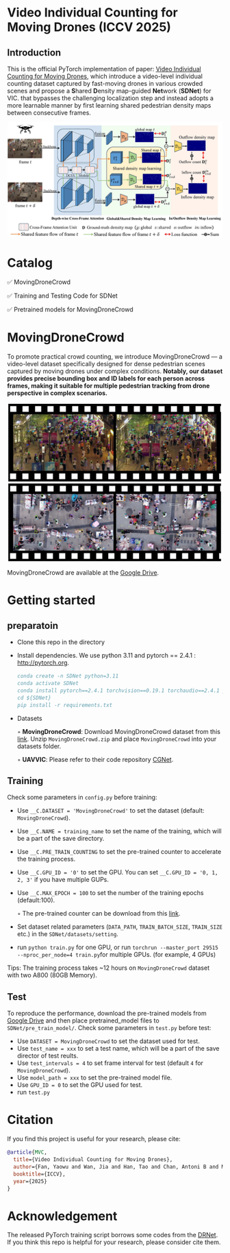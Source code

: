 # Video Individual Counting for Moving Drones (ICCV 2025)
## Introduction
This is the official PyTorch implementation of paper: [Video Individual Counting for Moving Drones](https://arxiv.org/abs/2503.10701), which introduce a video-level individual counting dataset captured by fast-moving drones in various crowded scenes and propose a **S**hared **D**ensity map-guided  **Net**work (**SDNet**) for VIC.
that bypasses the challenging localization step and instead adopts a more learnable manner by first learning shared pedestrian density maps between consecutive frames.

![pipeline](figures/pipeline.jpg)

# Catalog
✅ MovingDroneCrowd

✅ Training and Testing Code for SDNet

✅ Pretrained models for MovingDroneCrowd

# MovingDroneCrowd
To promote practical crowd counting, we introduce MovingDroneCrowd — a video-level dataset specifically designed for dense pedestrian scenes captured by moving drones under complex conditions. **Notably, our dataset provides precise bounding box and ID labels for each person across frames, making it suitable for multiple pedestrian tracking from drone perspective in complex scenarios.**

![dataset_example](figures/dataset_example.jpg)

MovingDroneCrowd are available at the [Google Drive](https://drive.google.com/file/d/1VufYjfFBFA96UCHK6XJYhgQBkRKokQte/view?usp=drive_link).

# Getting started

## preparatoin
* Clone this repo in the directory 

* Install dependencies. We use python 3.11 and pytorch == 2.4.1 : http://pytorch.org.

    ```bibtex
    conda create -n SDNet python=3.11
    conda activate SDNet
    conda install pytorch==2.4.1 torchvision==0.19.1 torchaudio==2.4.1 pytorch-cuda=12.4 -c pytorch -c nvidia
    cd ${SDNet}
    pip install -r requirements.txt
    ```
* Datasets

    ◦ **MovingDroneCrowd**: Download MovingDroneCrowd dataset from this [link](https://drive.google.com/file/d/1VufYjfFBFA96UCHK6XJYhgQBkRKokQte/view?usp=drive_link). Unzip `MovingDroneCrowd.zip` and place `MovingDroneCrowd` into your datasets folder.

    ◦ **UAVVIC**: Please refer to their code repository [CGNet](https://github.com/streamer-AP/CGNet).

## Training

Check some parameters in `config.py` before training:

* Use `__C.DATASET = 'MovingDroneCrowd'` to set the dataset (default: `MovingDroneCrowd`).
* Use `__C.NAME = training_name` to set the name of the training, which will be a part of the save directory.
* Use `__C.PRE_TRAIN_COUNTING` to set the pre-trained counter to accelerate the training process.
* Use `__C.GPU_ID = '0'` to set the GPU. You can set `__C.GPU_ID = '0, 1, 2, 3'` if you have multiple GUPs.
* Use `__C.MAX_EPOCH = 100` to set the number of the training epochs (default:100).

    ◦ The pre-trained counter can be download from this [link]().
* Set dataset related parameters (`DATA_PATH`, `TRAIN_BATCH_SIZE`, `TRAIN_SIZE` etc.) in the `SDNet/datasets/setting`.
* run `python train.py` for one GPU, or run `torchrun --master_port 29515 --nproc_per_node=4 train.py`for multiple GPUs. (for example, 4 GPUs)

Tips: The training process takes ~12 hours on `MovingDroneCrowd` dataset with two A800 (80GB Memory).

## Test

To reproduce the performance, download the pre-trained models from [Google Drive]() and then place pretrained_model files to `SDNet/pre_train_model/`. Check some parameters in `test.py` before test:

* Use `DATASET = MovingDroneCrowd` to set the dataset used for test.
* Use `test_name = xxx` to set a test name, which will be a part of the save director of test reults.
* Use `test_intervals = 4` to set frame interval for test (default `4` for `MovingDroneCrowd`). 
* Use `model_path = xxx` to set the pre-trained model file.
* Use `GPU_ID = 0` to set the GPU used for test.
* run `test.py`

# Citation
If you find this project is useful for your research, please cite:

```bibtex
@article{MVC,
  title={Video Individual Counting for Moving Drones},
  author={Fan, Yaowu and Wan, Jia and Han, Tao and Chan, Antoni B and Ma, Andy J},
  booktitle={ICCV},
  year={2025}
}
 ```

# Acknowledgement

The released PyTorch training script borrows some codes from the [DRNet](https://github.com/taohan10200/DRNet). If you think this repo is helpful for your research, please consider cite them.